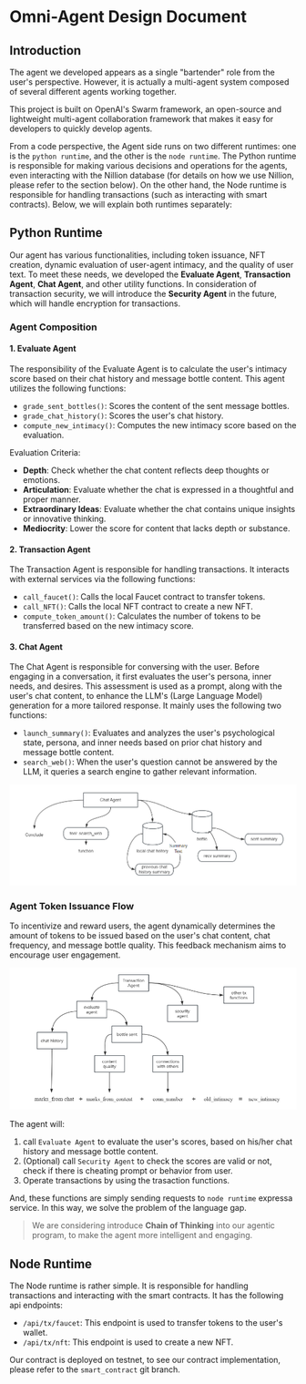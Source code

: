 # Omni-Agent Design Document

## Introduction

The agent we developed appears as a single "bartender" role from the user's perspective. However, it is actually a multi-agent system composed of several different agents working together.

This project is built on OpenAI's Swarm framework, an open-source and lightweight multi-agent collaboration framework that makes it easy for developers to quickly develop agents.

From a code perspective, the Agent side runs on two different runtimes: one is the `python runtime`, and the other is the `node runtime`. The Python runtime is responsible for making various decisions and operations for the agents, even interacting with the Nillion database (for details on how we use Nillion, please refer to the section below). On the other hand, the Node runtime is responsible for handling transactions (such as interacting with smart contracts). Below, we will explain both runtimes separately:

## Python Runtime

Our agent has various functionalities, including token issuance, NFT creation, dynamic evaluation of user-agent intimacy, and the quality of user text. To meet these needs, we developed the **Evaluate Agent**, **Transaction Agent**, **Chat Agent**, and other utility functions. In consideration of transaction security, we will introduce the **Security Agent** in the future, which will handle encryption for transactions.

### Agent Composition

#### 1. **Evaluate Agent**
The responsibility of the Evaluate Agent is to calculate the user's intimacy score based on their chat history and message bottle content. This agent utilizes the following functions:

- `grade_sent_bottles()`: Scores the content of the sent message bottles.
- `grade_chat_history()`: Scores the user's chat history.
- `compute_new_intimacy()`: Computes the new intimacy score based on the evaluation.

Evaluation Criteria:

- **Depth**: Check whether the chat content reflects deep thoughts or emotions.
- **Articulation**: Evaluate whether the chat is expressed in a thoughtful and proper manner.
- **Extraordinary Ideas**: Evaluate whether the chat contains unique insights or innovative thinking.
- **Mediocrity**: Lower the score for content that lacks depth or substance.

#### 2. **Transaction Agent**
The Transaction Agent is responsible for handling transactions. It interacts with external services via the following functions:

- `call_faucet()`: Calls the local Faucet contract to transfer tokens.
- `call_NFT()`: Calls the local NFT contract to create a new NFT.
- `compute_token_amount()`: Calculates the number of tokens to be transferred based on the new intimacy score.

#### 3. **Chat Agent**
The Chat Agent is responsible for conversing with the user. Before engaging in a conversation, it first evaluates the user's persona, inner needs, and desires. This assessment is used as a prompt, along with the user's chat content, to enhance the LLM's (Large Language Model) generation for a more tailored response. It mainly uses the following two functions:

- `launch_summary()`: Evaluates and analyzes the user's psychological state, persona, and inner needs based on prior chat history and message bottle content.
- `search_web()`: When the user's question cannot be answered by the LLM, it queries a search engine to gather relevant information.

![chat agent](./chat_agent.png)

### Agent Token Issuance Flow
To incentivize and reward users, the agent dynamically determines the amount of tokens to be issued based on the user's chat content, chat frequency, and message bottle quality. This feedback mechanism aims to encourage user engagement.

![tx agent](./tx_agent.png)

The agent will:

1. call `Evaluate Agent` to evaluate the user's scores, based on his/her chat history and message bottle content.
2. (Optional) call `Security Agent` to check the scores are valid or not, check if there is cheating prompt or behavior from user.
3. Operate transactions by using the trasaction functions.

And, these functions are simply sending requests to `node runtime` expressa service. In this way, we solve the problem of the language gap.

> We are considering introduce **Chain of Thinking** into our agentic program, to make the agent more intelligent and engaging.

## Node Runtime

The Node runtime is rather simple. It is responsible for handling transactions and interacting with the smart contracts. It has the following api endpoints:

+ `/api/tx/faucet`: This endpoint is used to transfer tokens to the user's wallet.
+ `/api/tx/nft`: This endpoint is used to create a new NFT.

Our contract is deployed on testnet, to see our contract implementation, please refer to the `smart_contract` git branch.
